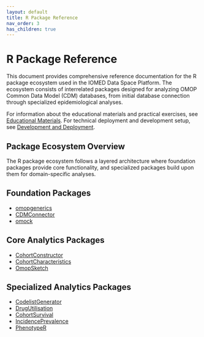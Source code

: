 ```yaml
---
layout: default
title: R Package Reference
nav_order: 3
has_children: true
---
```


# R Package Reference

This document provides comprehensive reference documentation for the R package ecosystem used in the IOMED Data Space Platform. The ecosystem consists of interrelated packages designed for analyzing OMOP Common Data Model (CDM) databases, from initial database connection through specialized epidemiological analyses.

For information about the educational materials and practical exercises, see [Educational Materials](../educational_materials). For technical deployment and development setup, see [Development and Deployment](../development_and_deployment).

## Package Ecosystem Overview

The R package ecosystem follows a layered architecture where foundation packages provide core functionality, and specialized packages build upon them for domain-specific analyses.

## Foundation Packages
- [omopgenerics](./omopgenerics)
- [CDMConnector](./cdmconnector)
- [omock](./omock)

## Core Analytics Packages
- [CohortConstructor](./cohortconstructor)
- [CohortCharacteristics](./cohortcharacteristics)
- [OmopSketch](./omopsketch)

## Specialized Analytics Packages
- [CodelistGenerator](./codelistgenerator)
- [DrugUtilisation](./drugutilisation)
- [CohortSurvival](./cohortsurvival)
- [IncidencePrevalence](./incidenceprevalence)
- [PhenotypeR](./phenotyper)
